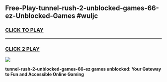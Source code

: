 
## Free-Play-tunnel-rush-2-unblocked-games-66-ez-Unblocked-Games #wuljc
<h3>
<a href="https://news.freeplayer.one?title=tunnel-rush-2-unblocked-games-66-ez&ref=8M">CLICK TO PLAY</a></h3>
<hr>

<h3>
<a href="https://news.freeplayer.one?title=tunnel-rush-2-unblocked-games-66-ez&ref=8M">CLICK 2 PLAY</a>
  
</h3>

<a href="https://news.freeplayer.one?title=tunnel-rush-2-unblocked-games-66-ez&ref=8M"><img src="https://clearcache.store/games.png"></a>


**tunnel-rush-2-unblocked-games-66-ez games unblocked: Your Gateway to Fun and Accessible Online Gaming**
